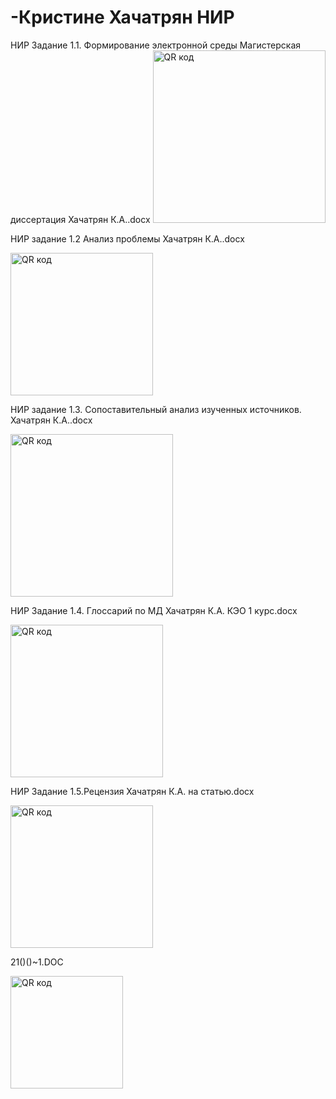 # -Кристине Хачатрян НИР
НИР Задание 1.1. Формирование электронной среды Магистерская диссертация Хачатрян К.А..docx
<a href="http://qrcoder.ru" target="_blank"><img src="http://qrcoder.ru/code/?https%3A%2F%2Fgithub.com%2Fkristinekh1996%2FNIR-.-.%2Fblob%2Fmain%2F%CD%C8%D0%2520%C7%E0%E4%E0%ED%E8%E5%25201.1.%2520%D4%EE%F0%EC%E8%F0%EE%E2%E0%ED%E8%E5%2520%FD%EB%E5%EA%F2%F0%EE%ED%ED%EE%E9%2520%F1%F0%E5%E4%FB%2520%CC%E0%E3%E8%F1%F2%E5%F0%F1%EA%E0%FF%2520%E4%E8%F1%F1%E5%F0%F2%E0%F6%E8%FF%2520%D5%E0%F7%E0%F2%F0%FF%ED%2520%CA.%C0..docx&4&0" width="276" height="276" border="0" title="QR код"></a>

НИР задание 1.2 Анализ проблемы Хачатрян К.А..docx

<a href="http://qrcoder.ru" target="_blank"><img src="http://qrcoder.ru/code/?https%3A%2F%2Fgithub.com%2Fkristinekh1996%2FNIR-.-.%2Fblob%2Fmain%2F%CD%C8%D0%2520%E7%E0%E4%E0%ED%E8%E5%25201.2%2520%C0%ED%E0%EB%E8%E7%2520%EF%F0%EE%E1%EB%E5%EC%FB%2520%D5%E0%F7%E0%F2%F0%FF%ED%2520%CA.%C0..docx&4&0" width="228" height="228" border="0" title="QR код"></a>

НИР задание 1.3. Сопоставительный анализ изученных источников. Хачатрян К.А..docx 

<a href="http://qrcoder.ru" target="_blank"><img src="http://qrcoder.ru/code/?https%3A%2F%2Fgithub.com%2Fkristinekh1996%2FNIR-.-.%2Fblob%2Fmain%2F%CD%C8%D0%2520%E7%E0%E4%E0%ED%E8%E5%25201.3.%2520%D1%EE%EF%EE%F1%F2%E0%E2%E8%F2%E5%EB%FC%ED%FB%E9%2520%E0%ED%E0%EB%E8%E7%2520%E8%E7%F3%F7%E5%ED%ED%FB%F5%2520%E8%F1%F2%EE%F7%ED%E8%EA%EE%E2.%2520%D5%E0%F7%E0%F2%F0%FF%ED%2520%CA.%C0..docx&4&0" width="260" height="260" border="0" title="QR код"></a>

НИР Задание 1.4. Глоссарий по МД Хачатрян К.А.  КЭО 1 курс.docx

<a href="http://qrcoder.ru" target="_blank"><img src="http://qrcoder.ru/code/?https%3A%2F%2Fgithub.com%2Fkristinekh1996%2FNIR-.-.%2Fblob%2Fmain%2F%CD%C8%D0%2520%C7%E0%E4%E0%ED%E8%E5%25201.4.%2520%C3%EB%EE%F1%F1%E0%F0%E8%E9%2520%EF%EE%2520%CC%C4%2520%D5%E0%F7%E0%F2%F0%FF%ED%2520%CA.%C0.%2520%2520%CA%DD%CE%25201%2520%EA%F3%F0%F1.docx&4&0" width="244" height="244" border="0" title="QR код"></a>


НИР Задание 1.5.Рецензия Хачатрян К.А. на статью.docx

<a href="http://qrcoder.ru" target="_blank"><img src="http://qrcoder.ru/code/?https%3A%2F%2Fgithub.com%2Fkristinekh1996%2FNIR-.-.%2Fblob%2Fmain%2F%CD%C8%D0%2520%C7%E0%E4%E0%ED%E8%E5%25201.5.%D0%E5%F6%E5%ED%E7%E8%FF%2520%D5%E0%F7%E0%F2%F0%FF%ED%2520%CA.%C0.%2520%ED%E0%2520%F1%F2%E0%F2%FC%FE.docx&4&0" width="228" height="228" border="0" title="QR код"></a>


21()()~1.DOC


<a href="http://qrcoder.ru" target="_blank"><img src="http://qrcoder.ru/code/?https%3A%2F%2Fgithub.com%2Fkristinekh1996%2FNIR-.-.%2Fblob%2Fmain%2F21%28%29%28%29%7E1.DOC&4&0" width="180" height="180" border="0" title="QR код"></a>
